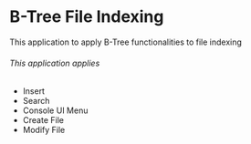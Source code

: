 # B-Tree File Indexing

This application to apply B-Tree functionalities to file indexing

###### This application applies

* Insert
* Search
* Console UI Menu
* Create File
* Modify File
